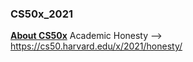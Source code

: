 ### CS50x_2021
**[About CS50x](https://cs50.harvard.edu/x/2021/)**
Academic Honesty --> https://cs50.harvard.edu/x/2021/honesty/
